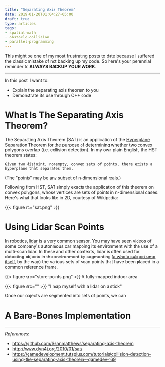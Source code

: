 ```yaml
---
title: "Separating Axis Theorem"
date: 2019-01-20T01:04:27-05:00
draft: true
type: articles
tags: 
- spatial-math
- obstacle-collision
- parallel-programming
---
```


This might be one of my most frustrating posts to date because I suffered the classic mistake of not backing up my code. So here's your perennial reminder to **ALWAYS BACKUP YOUR WORK**.

---

In this post, I want to:

* Explain the separating axis theorem to you 
* Demonstrate its use through C++ code

# What Is The Separating Axis Theorem?
The Separating Axis Theorem (SAT) is an application of the [Hyperplane Separation Theorem](https://en.wikipedia.org/wiki/Hyperplane_separation_theorem) for the purpose of determining whether two convex polygons overlap (i.e. collision detection). In my own plain English, the HST theorem states:

`Given two disjoint, nonempty, convex sets of points, there exists a hyperplane that separates them.`

(The "points" may be any subset of n-dimensional reals.) 

Following from HST, SAT simply exacts the application of this theorem on convex polygons, whose vertices are sets of points in n-dimensional cases. Here's what that looks like in 2D, courtesy of Wikipedia:

{{< figure rc="sat.png" >}}

# Using Lidar Scan Points
In robotics, [lidar](https://en.wikipedia.org/wiki/Lidar) is a very common sensor. You may have seen videos of some company's autonmous car mapping its environment with the use of a multi-scan lidar. In these and other contexts, lidar is often used for detecting objects in the environment by segmenting ([a whole subject unto itself](https://velodynelidar.com/lidar/hdlpressroom/pdf/Articles/LIDAR-based%203D%20Object%20Perception.pdf), by the way) the various sets of scan points that have been placed in a common reference frame.

{{< figure src="store-points.png" >}}
A fully-mapped indoor area

{{< figure src="" >}}
"I map myself with a lidar on a stick"

Once our objects are segmented into sets of points, we can 

# A Bare-Bones Implementation

---
*References:*
* https://github.com/Seanmatthews/separating-axis-theorem
* http://www.dyn4j.org/2010/01/sat/
* https://gamedevelopment.tutsplus.com/tutorials/collision-detection-using-the-separating-axis-theorem--gamedev-169
